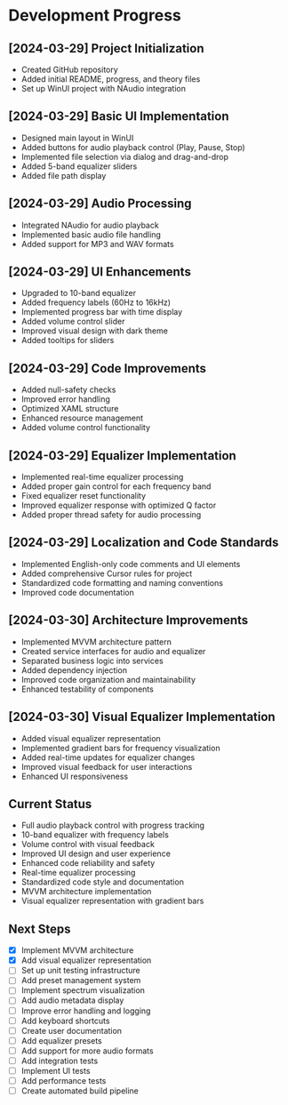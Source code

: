 # Development Progress

## [2024-03-29] Project Initialization
- Created GitHub repository
- Added initial README, progress, and theory files
- Set up WinUI project with NAudio integration

## [2024-03-29] Basic UI Implementation
- Designed main layout in WinUI
- Added buttons for audio playback control (Play, Pause, Stop)
- Implemented file selection via dialog and drag-and-drop
- Added 5-band equalizer sliders
- Added file path display

## [2024-03-29] Audio Processing
- Integrated NAudio for audio playback
- Implemented basic audio file handling
- Added support for MP3 and WAV formats

## [2024-03-29] UI Enhancements
- Upgraded to 10-band equalizer
- Added frequency labels (60Hz to 16kHz)
- Implemented progress bar with time display
- Added volume control slider
- Improved visual design with dark theme
- Added tooltips for sliders

## [2024-03-29] Code Improvements
- Added null-safety checks
- Improved error handling
- Optimized XAML structure
- Enhanced resource management
- Added volume control functionality

## [2024-03-29] Equalizer Implementation
- Implemented real-time equalizer processing
- Added proper gain control for each frequency band
- Fixed equalizer reset functionality
- Improved equalizer response with optimized Q factor
- Added proper thread safety for audio processing

## [2024-03-29] Localization and Code Standards
- Implemented English-only code comments and UI elements
- Added comprehensive Cursor rules for project
- Standardized code formatting and naming conventions
- Improved code documentation

## [2024-03-30] Architecture Improvements
- Implemented MVVM architecture pattern
- Created service interfaces for audio and equalizer
- Separated business logic into services
- Added dependency injection
- Improved code organization and maintainability
- Enhanced testability of components

## [2024-03-30] Visual Equalizer Implementation
- Added visual equalizer representation
- Implemented gradient bars for frequency visualization
- Added real-time updates for equalizer changes
- Improved visual feedback for user interactions
- Enhanced UI responsiveness

## Current Status
- Full audio playback control with progress tracking
- 10-band equalizer with frequency labels
- Volume control with visual feedback
- Improved UI design and user experience
- Enhanced code reliability and safety
- Real-time equalizer processing
- Standardized code style and documentation
- MVVM architecture implementation
- Visual equalizer representation with gradient bars

## Next Steps
- [x] Implement MVVM architecture
- [x] Add visual equalizer representation
- [ ] Set up unit testing infrastructure
- [ ] Add preset management system
- [ ] Implement spectrum visualization
- [ ] Add audio metadata display
- [ ] Improve error handling and logging
- [ ] Add keyboard shortcuts
- [ ] Create user documentation
- [ ] Add equalizer presets
- [ ] Add support for more audio formats
- [ ] Add integration tests
- [ ] Implement UI tests
- [ ] Add performance tests
- [ ] Create automated build pipeline